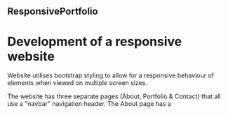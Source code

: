 ## ResponsivePortfolio

# Development of a responsive website

Website utilises bootstrap styling to allow for a responsive behaviour of elements when viewed on multiple screen sizes.

The website has three separate pages (About, Portfolio & Contact) that all use a "navbar" navigation header. The About page has a
